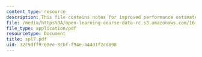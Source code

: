 ```yaml
---
content_type: resource
description: This file contains notes for improved performance estimates for optimization.
file: /media/https%3A/open-learning-course-data-rc.s3.amazonaws.com/16-01-unified-engineering-i-ii-iii-iv-fall-2005-spring-2006/32c9dff969ee8cbff94eb44d1f2cd898_spl7.pdf
file_type: application/pdf
resourcetype: Document
title: spl7.pdf
uid: 32c9dff9-69ee-8cbf-f94e-b44d1f2cd898
---
```

